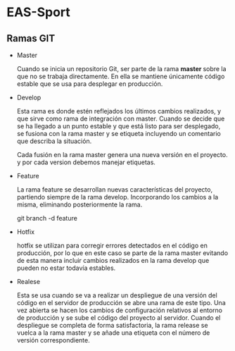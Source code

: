 # EAS-Sport

## Ramas GIT
<ul>
<li>Master</li>
  <p>Cuando se inicia un repositorio Git, ser parte de la rama  <strong> master </strong> sobre la que no se trabaja directamente. En ella se mantiene únicamente código estable que se usa para desplegar en producción.</p>
  <li>Develop</li>
  <p>Esta rama es donde estén reflejados los últimos cambios realizados, y que sirve como rama de integración con master. Cuando se decide que se ha llegado a un punto estable y que está listo para ser desplegado, se fusiona con la rama master y se etiqueta incluyendo un comentario que describa la situación. </p>
  <p>Cada fusión en la rama master genera una nueva versión en el proyecto. y por cada version debemos manejar etiquetas.</p>
    <li>Feature</li>
  <p>La rama feature se desarrollan nuevas características del proyecto, partiendo siempre de la rama develop. Incorporando los cambios a la misma, eliminando posteriormente la rama.</p>
  <p>git branch -d feature</p>
      <li>Hotfix</li>
  <p>hotfix se utilizan para corregir errores detectados en el código en producción, por lo que en este caso se parte de la rama master evitando de esta manera incluir cambios realizados en la rama develop que pueden no estar todavía estables.</p>
<li>Realese</li>
  <p>Esta se usa cuando se va a realizar un despliegue de una versión del código en el servidor de producción se abre una rama de este tipo. Una vez abierta se hacen los cambios de configuración relativos al entorno de producción y se sube el código del proyecto al servidor. Cuando el despliegue se completa de forma satisfactoria, la rama release se vuelca a la rama master y se añade una etiqueta con el número de versión correspondiente.</p>
</ul>

